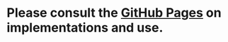 # Please consult the [GitHub Pages](https://noriginmedia.github.io/nannoq-tools/) on implementations and use.